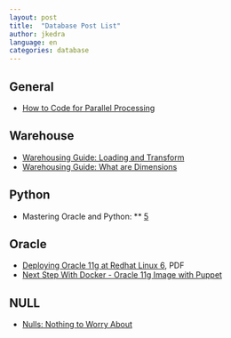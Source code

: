 ```yaml
---
layout: post
title:  "Database Post List"
author: jkedra
language: en
categories: database
---
```


## General
* [How to Code for Parallel Processing][hw2c4pp]

[hw2c4pp]: https://asktom.oracle.com/pls/apex/f?p=100:11:0::::P11_QUESTION_ID:4248554900346593542

## Warehouse
* [Warehousing Guide: Loading and Transform][lat]
* [Warehousing Guide: What are Dimensions][wad]

[lat]: https://docs.oracle.com/cd/E11882_01/server.112/e25554/transform.htm#DWHSG014
[wad]: http://docs.oracle.com/cd/B19306_01/server.102/b14223/dimen.htm#DWHSG010

## Python

* Mastering Oracle and Python:
** [5][moap5]

[moap5]: http://www.oracle.com/technetwork/articles/prez-stored-proc-084100.html

## Oracle
* [Deploying Oracle 11g at Redhat Linux 6][ora11deprh6], PDF
* [Next Step With Docker - Oracle 11g Image with Puppet][docker1]

[ora11deprh6]: https://www.redhat.com/en/files/resources/en-rhel-deploying-oracle-11gr2-on-rhel6.pdf
[docker1]: https://technology.amis.nl/2015/03/22/next-step-with-docker-create-image-for-oracle-database-12c-using-puppet/

## NULL
* [Nulls: Nothing to Worry About][nntwa]

[nntwa]: http://www.oracle.com/technetwork/issue-archive/2005/05-jul/o45sql-097727.html
